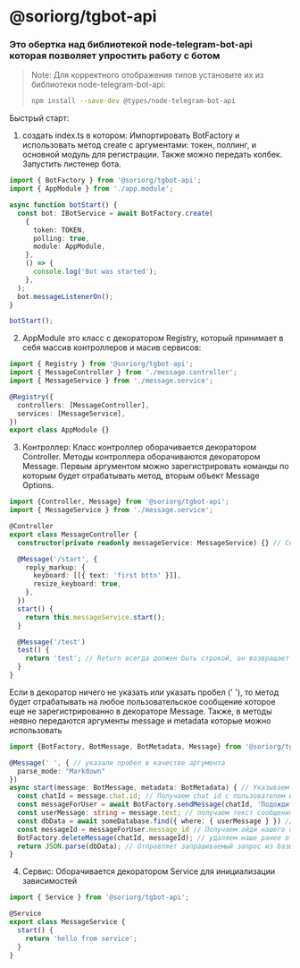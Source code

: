 # @soriorg/tgbot-api

### Это обертка над библиотекой node-telegram-bot-api которая позволяет упростить работу с ботом

> Note: Для корректного отображения типов установите их из библиотеки node-telegram-bot-api:
>```sh
>npm install --save-dev @types/node-telegram-bot-api
>```

Быстрый старт:
1. создать index.ts в котором:
Импортировать BotFactory и использовать метод create с аргументами:
токен, поллинг, и основной модуль для регистрации. Также можно передать колбек.
Запустить листенер бота.
```ts
import { BotFactory } from '@soriorg/tgbot-api';
import { AppModule } from './app.module';

async function botStart() {
  const bot: IBotService = await BotFactory.create(
    {
      token: TOKEN,
      polling: true,
      module: AppModule,
    },
    () => {
      console.log('Bot was started');
    },
  );
  bot.messageListenerOn();
}

botStart();
```
2. AppModule это класс с декоратором Registry, который принимает в себя массив контроллеров и масив сервисов:
```ts
import { Registry } from '@soriorg/tgbot-api';
import { MessageController } from './message.controller';
import { MessageService } from './message.service';

@Registry({
  controllers: [MessageController],
  services: [MessageService],
})
export class AppModule {}
```
3. Контроллер:
Класс контроллер оборачивается декоратором Controller.
Методы контроллера оборачиваются декоратором Message. Первым аргументом можно зарегистрировать команды по которым будет отрабатывать метод, вторым объект Message Options.
```ts
import {Controller, Message} from '@soriorg/tgbot-api';
import { MessageService } from './message.service';

@Controller
export class MessageController {
  constructor(private readonly messageService: MessageService) {} // Сервисы должны передаваться через конструктор

  @Message('/start', {
    reply_markup: {
      keyboard: [[{ text: 'first bttn' }]],
      resize_keyboard: true,
    },
  })
  start() {
    return this.messageService.start();
  }

  @Message('/test')
  test() {
    return 'test'; // Return всегда должен быть строкой, он возвращает сообщение пользователю. Если его не указать, то функция отработает но пользователь ничего не получит
  }
}
```
Если в декоратор ничего не указать или указать пробел (' '), то метод будет отрабатывать на любое пользовательское сообщение которое еще не зарегистрированно в декораторе Message.
Также, в методы неявно передаются аргументы message и metadata которые можно использовать
```ts
import {BotFactory, BotMessage, BotMetadata, Message} from '@soriorg/tgbot-api';

@Message(' ', { // указали пробел в качестве аргумента
  parse_mode: "Markdown"
})
async start(message: BotMessage, metadata: BotMetadata) { // Указываем аргументы message и metadata 
  const chatId = message.chat.id; // Получаем chat id с пользователем из аргумента message
  const messageForUser = await BotFactory.sendMessage(chatId, 'Подождите пока ваш запрос обрабатывается базой данных') // метод sendMessage отправляет сообщение (А)
  const userMessage: string = message.text; // получаем текст сообщения от пользователя из аргумента message
  const dbData = await someDatabase.find({ where: { userMessage } }) // Любой запрос в базу данных
  const messageId = messageForUser.message_id // Получаем айди нашего сообщения
  BotFactory.deleteMessage(chatId, messageId); // удаляем наше ранее отправленное сообщение из строки (А) с помощью deleteMessage
  return JSON.parse(dbData); // Отправляет запрашиваемый запрос из базы данных пользователю
}
```
4. Сервис:
Оборачивается декоратором Service для инициализации зависимостей
```ts
import { Service } from '@soriorg/tgbot-api';

@Service
export class MessageService {
  start() {
    return 'hello from service';
  }
}
```
